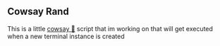 ## Cowsay Rand

This is a little [cowsay 🐄](https://en.wikipedia.org/wiki/Cowsay) script that im working on that will get executed when a new terminal instance is created
